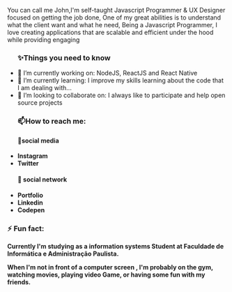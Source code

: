 
<!--
**JVMarks/JVMarks** is a ✨ _special_ ✨ repository because its `README.md` (this file) appears on your GitHub profile.

Here are some ideas to get you started:
- Hi there 👋: ...
- 🔭 I’m currently working on: ...
- 🌱 I’m currently learning: ...
- 👯 I’m looking to collaborate on: ...
- 🤔 I’m looking for help with: ...
- 💬 Ask me about: ...
- 📫 How to reach me: ...
- 😄 Pronouns: ...
- ⚡ Fun fact: ...
-->

  <div id="readme" class="Box md js-code-block-container Box--responsive">
      <div class="Box-body px-5 pb-5">
    <P>You can call me John,I'm self-taught Javascript Programmer & UX Designer focused on getting the job done, One of my great abilities is to understand what the client want and what he need, Being a Javascript Programmer, I love creating applications that are scalable and efficient under the hood while providing engaging</p>
 
<ul> 
  <h3>✨Things you need to know</h3>
   <li>🔭 I’m currently working on: NodeJS, ReactJS and React Native</li>
   <li>🌱 I’m currently learning: I improve my skills learning about the code that I am dealing with...</li>
   <li>👯 I’m looking to collaborate on: I always like to participate and help open source projects</li>
</ul>

  <ul>
  <h3>📫How to reach me:</h3>
  <h4>👯social media</h4>
    <li><b><a href="https://www.instagram.com/jv.marks/" style="text-decoration:none;">Instagram</a><b></li>
    <li><b><a href="https://twitter.com/marks131" style="text-decoration:none;">Twitter</a><b></li>
  </ul>

    
 <ul>
  <h4>💬 social network</h4>
  <li><b><a href="https://jvmarks.github.io/" style="text-decoration:none;">Portfolio</a><b></li>
  <li><b><a href="https://www.linkedin.com/in/jo%C3%A3o-victor-marks-74b26a193/" style="text-decoration:none;">Linkedin</a><b></li>
  <li><b><a href="https://codepen.io/marks_13" style="text-decoration:none;">Codepen</a><b></li>
</ul>
    
<h3>⚡ Fun fact:</h3>      
<p>Currently I'm studying as a information systems Student at Faculdade de Informática e Administração Paulista.</p>
<p>When I'm not in front of a computer screen , I'm probably on the gym, watching movies, playing video Game, or having some fun with my friends.</p>    
